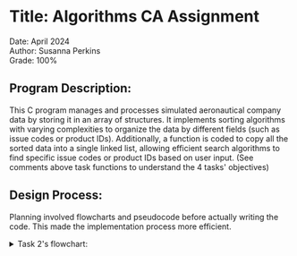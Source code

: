 # Title: Algorithms CA Assignment

Date: April 2024 <br>
Author: Susanna Perkins <br>
Grade: 100% <br>

## Program Description: 
This C program manages and processes simulated aeronautical company data by storing it in an array of structures.
It implements sorting algorithms with varying complexities to organize the data by different fields (such as issue codes or product IDs).
Additionally, a function is coded to copy all the sorted data into a single linked list, allowing efficient search algorithms to find specific issue codes or product IDs based on user input.
(See comments above task functions to understand the 4 tasks' objectives)

## Design Process:
Planning involved flowcharts and pseudocode before actually writing the code. This made the implementation process more efficient. <br>
<details>
  - <summary> Task 2's flowchart: </summary>
<img align="left" alt="C" width="700px" style="padding-right:10px;" src="https://raw.githubusercontent.com/erdyn/college-work/refs/heads/main/Y1/Algorithm-Assignment/flowchart.png" />
</details>
